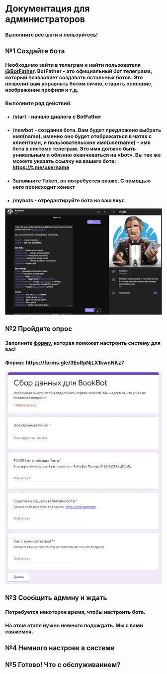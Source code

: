 Документация для администраторов
========================
### Выполните все шаги и пользуйтесь!
## №1 Создайте бота ##
### Необходимо зайти в телеграм и найти пользователя [@BotFather](https://telegram.me/botfather). BotFather - это официальный бот телеграма, который позваоляет создавать остальных ботов. Это позволит вам управлять ботом лично, ставить описание, изображение профиля и т.д.  
### Выполните ряд действий:
* ### /start - начало диалога с BotFather
* ### /newbot - создания бота. Вам будет предложено выбрать имя(name), именно оно будет отображаться в чатах с клиентами, и пользовательское имя(username) - имя бота в системе телеграм. Это имя должно быть уникальным и обязано оканчиваться на «bot». Вы так же можете указать ссылку на вашего бота: https://t.me/username
* ### Запомните Token, он потребуется позже. С помощью него происходит конект
* ### /mybots - отредактируйте бота на ваш вкус 
![FatherBot](https://github.com/Mnedo/BookBot_documentation/blob/main/FatherBot.jpg)
## №2 Пройдите опрос ##
### Заполните [форму](https://forms.gle/3EoRpNjLX1kwnNKz7), которая поможет настроить систему для вас!  
### Форма: https://forms.gle/3EoRpNjLX1kwnNKz7
![GoogleForm](https://github.com/Mnedo/BookBot_documentation/blob/main/GFORM.jpg)
## №3 Сообщить админу и ждать ##
### Потребуется некоторое время, чтобы настроить бота.  ###
### На этом этапе нужно немного подождать. Мы с вами свяжемся. ###
## №4 Немного настроек в системе ##
## №5 Готово! Что с обслуживанием? ##
